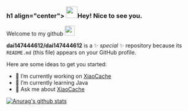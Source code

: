 ### h1 align="center"> <img src="https://emojis.slackmojis.com/emojis/images/1531849430/4246/blob-sunglasses.gif" width="30"/>Hey! Nice to see you. </h1>Welcome to my github  <img src="https://github.com/TheDudeThatCode/TheDudeThatCode/blob/master/Assets/Hi.gif" width="26px">  


**dai147444612/dai147444612** is a ✨ _special_ ✨ repository because its `README.md` (this file) appears on your GitHub profile.

Here are some ideas to get you started:

- 🔭 I’m currently working on [XiaoCache](https://github.com/xiao-organization/xiaoCache)
- 🌱 I’m currently learning Java
- 💬 Ask me about [XiaoCache](https://github.com/xiao-organization/xiaoCache)


[![Anurag's github stats](https://github-readme-stats.vercel.app/api?username=dai147444612)](https://github.com/anuraghazra/github-readme-stats)


